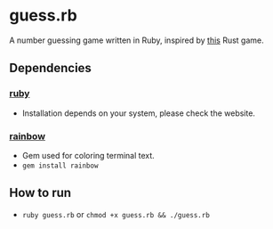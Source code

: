 # guess.rb

A number guessing game written in Ruby, inspired by [this](https://doc.rust-lang.org/book/ch02-00-guessing-game-tutorial.html) Rust game.

## Dependencies

### [ruby](https://www.ruby-lang.org/en/)

* Installation depends on your system, please check the website.

### [rainbow](https://rubygems.org/gems/rainbow)
	
* Gem used for coloring terminal text.
* `gem install rainbow`

## How to run

* `ruby guess.rb` or `chmod +x guess.rb && ./guess.rb`

